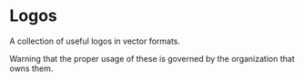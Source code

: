Logos
=====
A collection of useful logos in vector formats.

Warning that the proper usage of these is governed by the organization
that owns them.
